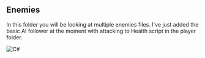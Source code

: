 ## Enemies

In this folder you will be looking at multiple enemies files.
I've just added the basic AI follower at the moment with attacking to Health script in the player folder.

![C#](https://img.shields.io/badge/c%23-%23239120.svg?style=for-the-badge&logo=c-sharp&logoColor=white)
